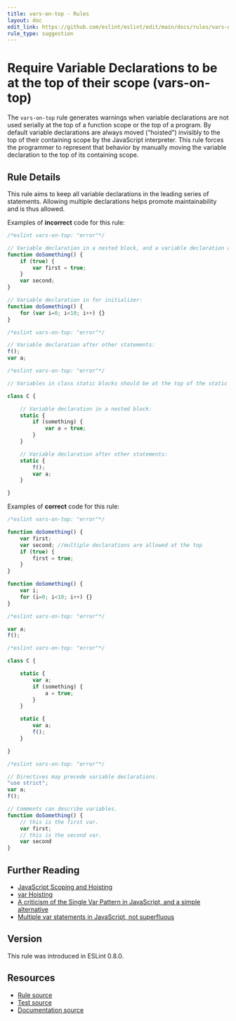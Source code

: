 ```yaml
---
title: vars-on-top - Rules
layout: doc
edit_link: https://github.com/eslint/eslint/edit/main/docs/rules/vars-on-top.md
rule_type: suggestion
---
```

<!-- Note: No pull requests accepted for this file. See README.md in the root directory for details. -->

# Require Variable Declarations to be at the top of their scope (vars-on-top)

The `vars-on-top` rule generates warnings when variable declarations are not used serially at the top of a function scope or the top of a program.
By default variable declarations are always moved (“hoisted”) invisibly to the top of their containing scope by the JavaScript interpreter.
This rule forces the programmer to represent that behavior by manually moving the variable declaration to the top of its containing scope.

## Rule Details

This rule aims to keep all variable declarations in the leading series of statements.
Allowing multiple declarations helps promote maintainability and is thus allowed.

Examples of **incorrect** code for this rule:

```js
/*eslint vars-on-top: "error"*/

// Variable declaration in a nested block, and a variable declaration after other statements:
function doSomething() {
    if (true) {
        var first = true;
    }
    var second;
}

// Variable declaration in for initializer:
function doSomething() {
    for (var i=0; i<10; i++) {}
}
```

```js
/*eslint vars-on-top: "error"*/

// Variable declaration after other statements:
f();
var a;
```

```js
/*eslint vars-on-top: "error"*/

// Variables in class static blocks should be at the top of the static blocks.

class C {

    // Variable declaration in a nested block:
    static {
        if (something) {
            var a = true;
        }
    }

    // Variable declaration after other statements:
    static {
        f();
        var a;
    }

}
```

Examples of **correct** code for this rule:

```js
/*eslint vars-on-top: "error"*/

function doSomething() {
    var first;
    var second; //multiple declarations are allowed at the top
    if (true) {
        first = true;
    }
}

function doSomething() {
    var i;
    for (i=0; i<10; i++) {}
}
```

```js
/*eslint vars-on-top: "error"*/

var a;
f();
```

```js
/*eslint vars-on-top: "error"*/

class C {

    static {
        var a;
        if (something) {
            a = true;
        }
    }

    static {
        var a;
        f();
    }

}
```

```js
/*eslint vars-on-top: "error"*/

// Directives may precede variable declarations.
"use strict";
var a;
f();

// Comments can describe variables.
function doSomething() {
    // this is the first var.
    var first;
    // this is the second var.
    var second
}
```

## Further Reading

* [JavaScript Scoping and Hoisting](http://www.adequatelygood.com/JavaScript-Scoping-and-Hoisting.html)
* [var Hoisting](https://developer.mozilla.org/en-US/docs/Web/JavaScript/Reference/Statements/var#var_hoisting)
* [A criticism of the Single Var Pattern in JavaScript, and a simple alternative](http://danielhough.co.uk/blog/single-var-pattern-rant/)
* [Multiple var statements in JavaScript, not superfluous](http://benalman.com/news/2012/05/multiple-var-statements-javascript/)

## Version

This rule was introduced in ESLint 0.8.0.

## Resources

* [Rule source](https://github.com/eslint/eslint/tree/HEAD/lib/rules/vars-on-top.js)
* [Test source](https://github.com/eslint/eslint/tree/HEAD/tests/lib/rules/vars-on-top.js)
* [Documentation source](https://github.com/eslint/eslint/tree/HEAD/docs/rules/vars-on-top.md)
